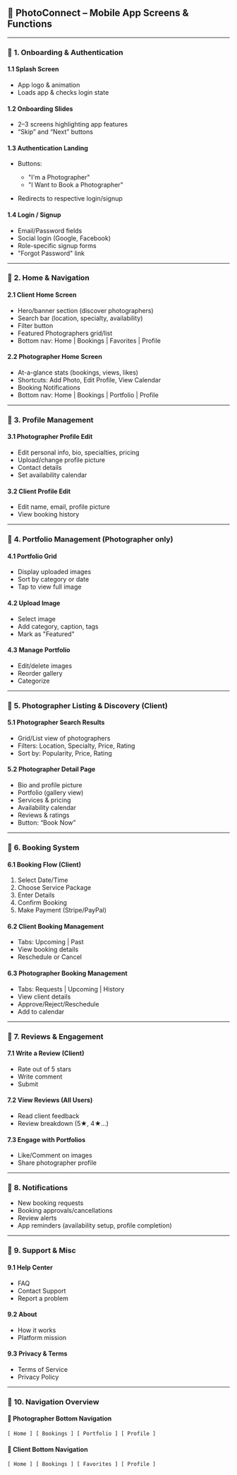 ## 📱 **PhotoConnect – Mobile App Screens & Functions**

---

### 🔷 **1. Onboarding & Authentication**

#### 1.1 **Splash Screen**

* App logo & animation
* Loads app & checks login state

#### 1.2 **Onboarding Slides**

* 2–3 screens highlighting app features
* “Skip” and “Next” buttons

#### 1.3 **Authentication Landing**

* Buttons:

    * "I'm a Photographer"
    * "I Want to Book a Photographer"
* Redirects to respective login/signup

#### 1.4 **Login / Signup**

* Email/Password fields
* Social login (Google, Facebook)
* Role-specific signup forms
* "Forgot Password" link

---

### 🔷 **2. Home & Navigation**

#### 2.1 **Client Home Screen**

* Hero/banner section (discover photographers)
* Search bar (location, specialty, availability)
* Filter button
* Featured Photographers grid/list
* Bottom nav: Home | Bookings | Favorites | Profile

#### 2.2 **Photographer Home Screen**

* At-a-glance stats (bookings, views, likes)
* Shortcuts: Add Photo, Edit Profile, View Calendar
* Booking Notifications
* Bottom nav: Home | Bookings | Portfolio | Profile

---

### 🔷 **3. Profile Management**

#### 3.1 **Photographer Profile Edit**

* Edit personal info, bio, specialties, pricing
* Upload/change profile picture
* Contact details
* Set availability calendar

#### 3.2 **Client Profile Edit**

* Edit name, email, profile picture
* View booking history

---

### 🔷 **4. Portfolio Management (Photographer only)**

#### 4.1 **Portfolio Grid**

* Display uploaded images
* Sort by category or date
* Tap to view full image

#### 4.2 **Upload Image**

* Select image
* Add category, caption, tags
* Mark as "Featured"

#### 4.3 **Manage Portfolio**

* Edit/delete images
* Reorder gallery
* Categorize

---

### 🔷 **5. Photographer Listing & Discovery (Client)**

#### 5.1 **Photographer Search Results**

* Grid/List view of photographers
* Filters: Location, Specialty, Price, Rating
* Sort by: Popularity, Price, Rating

#### 5.2 **Photographer Detail Page**

* Bio and profile picture
* Portfolio (gallery view)
* Services & pricing
* Availability calendar
* Reviews & ratings
* Button: “Book Now”

---

### 🔷 **6. Booking System**

#### 6.1 **Booking Flow (Client)**

1. Select Date/Time
2. Choose Service Package
3. Enter Details
4. Confirm Booking
5. Make Payment (Stripe/PayPal)

#### 6.2 **Client Booking Management**

* Tabs: Upcoming | Past
* View booking details
* Reschedule or Cancel

#### 6.3 **Photographer Booking Management**

* Tabs: Requests | Upcoming | History
* View client details
* Approve/Reject/Reschedule
* Add to calendar

---

### 🔷 **7. Reviews & Engagement**

#### 7.1 **Write a Review (Client)**

* Rate out of 5 stars
* Write comment
* Submit

#### 7.2 **View Reviews (All Users)**

* Read client feedback
* Review breakdown (5★, 4★…)

#### 7.3 **Engage with Portfolios**

* Like/Comment on images
* Share photographer profile

---

### 🔷 **8. Notifications**

* New booking requests
* Booking approvals/cancellations
* Review alerts
* App reminders (availability setup, profile completion)

---

### 🔷 **9. Support & Misc**

#### 9.1 **Help Center**

* FAQ
* Contact Support
* Report a problem

#### 9.2 **About**

* How it works
* Platform mission

#### 9.3 **Privacy & Terms**

* Terms of Service
* Privacy Policy

---

### 🔷 **10. Navigation Overview**

#### 📌 **Photographer Bottom Navigation**

```
[ Home ] [ Bookings ] [ Portfolio ] [ Profile ]
```

#### 📌 **Client Bottom Navigation**

```
[ Home ] [ Bookings ] [ Favorites ] [ Profile ]
```